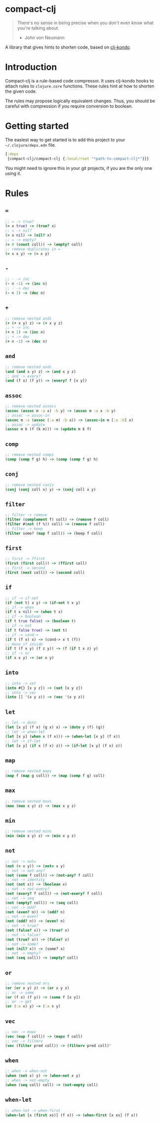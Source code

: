 # compact-clj
> There's no sense in being precise when you don't even know what you're talking about.
> * John von Neumann

A library that gives hints to shorten code, based on [clj-kondo](https://github.com/clj-kondo/clj-kondo).

# Introduction
Compact-clj is a rule-based code compressor. It uses clj-kondo hooks to attach rules to `clojure.core` functions. These rules hint at how to shorten the given code. 

The rules may propose logically equivalent changes. Thus, you should be careful with compression if you require conversion to boolean. 

# Getting started
The easiest way to get started is to add this project to your `~/.clojure/deps.edn` file.
```clojure
{:deps
 {compact-clj/compact-clj {:local/root "*path-to-compact-clj*"}}}
```
You might need to ignore this in your git projects, if you are the only one using it.

# Rules

## `=`
```clojure
;; = -> true?
(= x true) -> (true? x)
;; = -> nil?
(= x nil) -> (nil? x)
;; = -> empty?
(= 0 (count coll)) -> (empty? coll)
;; remove duplicates in =
(= x x y) -> (= x y)
```

## `-`
```clojure
;; - -> inc
(- n -1) -> (inc n)
;; - -> dec
(- n 1) -> (dec n)
```

## `+`
```clojure
;; remove nested ands
(+ (+ x y) z) -> (+ x y z)
;; + -> inc
(+ n 1) -> (inc n)
;; + -> dec
(+ n -1) -> (dec n)
```

## `and`
```clojure
;; remove nested ands
(and (and x y) z) -> (and x y z)
;; and -> every?
(and (f x) (f y)) -> (every? f [x y])
```

## `assoc`
```clojure
;; remove nested assocs
(assoc (assoc m :a x) :b y) -> (assoc m :a x :b y)
;; assoc -> assoc-in
(assoc m :a (assoc (:a m) :b x)) -> (assoc-in m [:a :b] x)
;; assoc -> update
(assoc m k (f (k m))) -> (update m k f)
```

## `comp`
```clojure
;; remove nested comps
(comp (comp f g) h) -> (comp (comp f g) h)
```

## `conj`
```clojure
;; remove nested conjs
(conj (conj coll x) y) -> (conj coll x y)
```

## `filter`
```clojure
;; filter -> remove
(filter (complement f) coll) -> (remove f coll)
(filter #(not (f %)) coll) -> (remove f coll)
;; filter -> keep
(filter some? (map f coll)) -> (keep f coll) 
```

## `first`
```clojure
;; first -> ffirst
(first (first coll)) -> (ffirst coll)
;; first -> second
(first (next coll)) -> (second coll)
```

## `if`
```clojure
;; if -> if-not
(if (not t) x y) -> (if-not t x y)
;; if -> when
(if t x nil) -> (when t x)
;; if -> boolean
(if t true false) -> (boolean t)
;; if -> not
(if t false true) -> (not t)
;; if -> cond->
(if t (f x) x) -> (cond-> x t (f))
;; move if inside
(if t (f x y) (f z y)) -> (f (if t x z) y)
;; if -> or
(if x x y) -> (or x y)
```

## `into`
```clojure
;; into -> set
(into #{} [x y z]) -> (set [x y z])
;; into -> vec
(into [] '(x y z)) -> (vec '(x y z))
```

## `let`
```clojure
;; let -> doto
(let [x y] (f x) (g x) x) -> (doto y (f) (g))
;; let -> when-let
(let [x y] (when x (f x))) -> (when-let [x y] (f x))
;; let -> if-let
(let [x y] (if x (f x) z)) -> (if-let [x y] (f x) z))
```

## `map`
```clojure
;; remove nested maps
(map f (map g coll)) -> (map (comp f g) coll)
```

## `max`
```clojure
;; remove nested maxs
(max (max x y) z) -> (max x y z)
```

## `min`
```clojure
;; remove nested mins
(min (min x y) z) -> (min x y z)
```

## `not`
```clojure
;; not -> not=
(not (= x y)) -> (not= x y)
;; not -> not-any?
(not (some f coll)) -> (not-any? f coll)
;; not -> identity
(not (not x)) -> (boolean x)
;; not -> not-every?
(not (every? f coll)) -> (not-every? f coll)
;; not -> seq
(not (empty? coll)) -> (seq coll)
;; not -> odd?
(not (even? n)) -> (odd? n)
;; not -> even?
(not (odd? n)) -> (even? n)
;; not -> true?
(not (false? x)) -> (true? x)
;; not -> false?
(not (true? x)) -> (false? x)
;; not -> some?
(not (nil? x)) -> (some? x)
;; not -> empty?
(not (seq coll)) -> (empty? coll)
```

## `or`
```clojure
;; remove nested ors
(or (or x y) z) -> (or x y z)
;; or -> some
(or (f x) (f y)) -> (some f [x y])
;; or -> get
(or (:a x) y) -> (:a x y)
```

## `vec`
```clojure
;; vec -> mapv
(vec (map f coll)) -> (mapv f coll)
;; vec -> filterv
(vec (filter pred coll)) -> (filterv pred coll)"
```

## `when`
```clojure
;; when -> when-not
(when (not x) y) -> (when-not x y)
;; when -> not-empty
(when (seq coll) coll) -> (not-empty coll)
```

## `when-let`
```clojure
;; when-let -> when-first
(when-let [x (first xs)] (f x)) -> (when-first [x xs] (f x))
```
